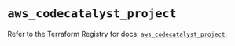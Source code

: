 # `aws_codecatalyst_project`

Refer to the Terraform Registry for docs: [`aws_codecatalyst_project`](https://registry.terraform.io/providers/hashicorp/aws/5.74.0/docs/resources/codecatalyst_project).

